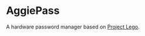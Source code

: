 # AggiePass
A hardware password manager based on [Project Lego](https://github.com/minhluu2000/ProjectLego).
